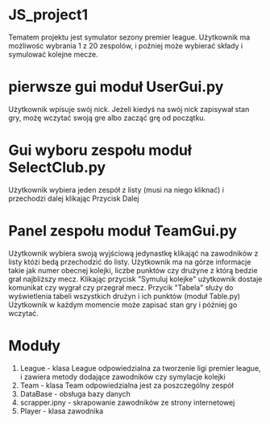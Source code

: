 # JS_project1
Tematem projektu jest symulator sezony premier league. Użytkownik ma możliwośc wybrania 1 z 20 zespolów, i poźniej może wybierać składy i symulować kolejne mecze.

# pierwsze gui moduł UserGui.py
Użytkownik wpisuje swój nick. Jeżeli kiedyś na swój nick zapisywał stan gry, możę wczytać swoją gre albo zacząć grę od początku.

# Gui wyboru zespołu moduł SelectClub.py
Użytkownik wybiera jeden zespół z listy (musi na niego kliknać) i przechodzi dalej klikając Przycisk Dalej

# Panel zespołu moduł TeamGui.py
Użytkownik wybiera swoją wyjściową jedynastkę klikająć na zawodników z listy któżi bedą przechodzić do  listy. Użytkownik ma na górze informacje takie jak numer obecnej kolejki, liczbe punktów czy drużyne z którą bedzie grał 
najbliższy mecz. Klikając przycisk "Symuluj kolejke" użytkownik dostaje komunikat czy wygrał czy przegrał mecz. Przycik "Tabela" służy do wyświetlenia tabeli wszystkich drużyn i ich punktów (moduł Table.py)
Użytkownik w każdym momencie może zapisać stan gry i póżniej go wczytać.

# Moduły
1. League - klasa League odpowiedzialna za tworzenie ligi premier league, i zawiera metody dodające zawodników czy symylacje kolejki
2. Team - klasa Team odpowiedzialna jest za poszczególny  zespół
3. DataBase  - obsługa bazy danych
4. scrapper.ipny - skrapowanie zawodników ze strony internetowej
5. Player - klasa zawodnika




